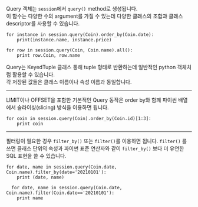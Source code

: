 Query 객체는 `session`에서 `query()` method로 생성됩니다.   
이 함수는 다양한 수의 argument를 가질 수 있는데 다양한 클래스의 조합과 클래스 descriptor를 사용할 수 있습니다.   

```{.python}
for instance in session.query(Coin).order_by(Coin.date):
    print(instance.name, instance.price)
    
for row in session.query(Coin, Coin.name).all():
    print row.Coin, row.name
```
Query는 KeyedTuple 클래스 통해 tuple 형태로 반환하는데 일반적인 python 객체처럼 활용할 수 있습니다.   
각 저장된 값들은 클래스 이름이나 속성 이름과 동일합니다.  


-----


LIMIT이나 OFFSET을 포함한 기본적인 Query 동작은 order by와 함께 파이썬 배열에서 슬라이싱(slicing) 방식을 이용하면 됩니다.


```{.python}
for coin in session.query(Coin).order_by(Coin.id)[1:3]:
    print coin
```


-----

필터링이 필요한 경우 `filter_by()` 또는 `filter()`를 이용하면 됩니다.
`filter()` 를 쓰면 클래스 단위의 속성과 파이썬 표준 연산자와 같이 `filter_by()` 보다 더 유연한 SQL 표현을 쓸 수 있습니다.

```{.python}
for date, name in session.query(Coin.date, Coin.name).filter_by(date='20210101'):
    print (date, name)
    
  for date, name in session.query(Coin.date, Coin.name).filter(Coin.date=='20210101'):
    print name
```

